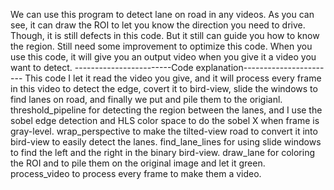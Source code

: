 We can use this program to detect lane on road in any videos. As you can see, it can draw the ROI to let you know the direction you need to drive. Though, it is still defects in this code. But it still can guide you how to know the region.
Still need some improvement to optimize this code. When you use this code, it will give you an output video when you give it a video you want to detect.
------------------------Code explanation-----------------------
This code I let it read the video you give, and it will process every frame in this video to detect the edge, covert it to bird-view, slide the windows to find lanes on road, and finally we put and pile them to the origianl.
threshold_pipeline for detecting the region between the lanes, and I use the sobel edge detection and HLS color space to do the sobel X when frame is gray-level.
wrap_perspective to make the tilted-view road to convert it into bird-view to easily detect the lanes.
find_lane_lines for using slide windows to find the left and the right in the binary bird-view.
draw_lane for coloring the ROI and to pile them on the original image and let it green.
process_video to process every frame to make them a video.
